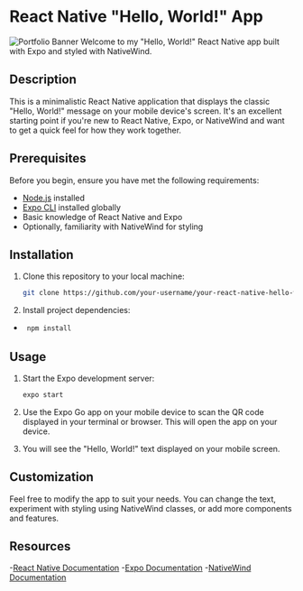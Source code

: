 # React Native "Hello, World!" App
![Portfolio Banner](https://github.com/iamjohndevboy/My_Portfolio/blob/43a7eb1782f39f9f0e213ebc5c5dfd6e0eeb6cf2/Porfolio.png)
Welcome to my "Hello, World!" React Native app built with Expo and styled with NativeWind.

## Description

This is a minimalistic React Native application that displays the classic "Hello, World!" message on your mobile device's screen. It's an excellent starting point if you're new to React Native, Expo, or NativeWind and want to get a quick feel for how they work together.

## Prerequisites

Before you begin, ensure you have met the following requirements:

- [Node.js](https://nodejs.org/) installed
- [Expo CLI](https://docs.expo.dev/get-started/installation/) installed globally
- Basic knowledge of React Native and Expo
- Optionally, familiarity with NativeWind for styling

## Installation

1. Clone this repository to your local machine:

   ```bash
   git clone https://github.com/your-username/your-react-native-hello-world.git
2. Install project dependencies:

- ```bash
   npm install
  
## Usage

1. Start the Expo development server:
   ```bash
   expo start
2. Use the Expo Go app on your mobile device to scan the QR code displayed in your terminal or browser. This will open the app on your device.

3. You will see the "Hello, World!" text displayed on your mobile screen.
## Customization
Feel free to modify the app to suit your needs. You can change the text, experiment with styling using NativeWind classes, or add more components and features.
## Resources
-[React Native Documentation](https://www.nativewind.dev/)
-[Expo Documentation](https://expo.dev/tools#cli)
-[NativeWind Documentation](https://www.nativewind.dev/](https://reactnative.dev/)https://reactnative.dev/)
